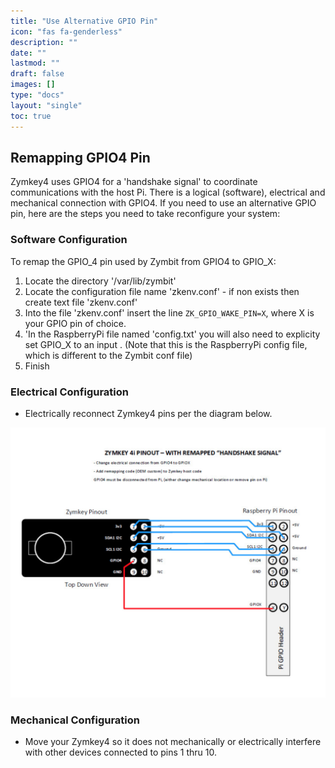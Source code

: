 ```yaml
---
title: "Use Alternative GPIO Pin"
icon: "fas fa-genderless"
description: ""
date: ""
lastmod: ""
draft: false
images: []
type: "docs"
layout: "single"
toc: true
---
```


## Remapping GPIO4 Pin

Zymkey4 uses GPIO4 for a 'handshake signal' to coordinate communications with the host Pi.
There is a logical (software), electrical and mechanical connection with GPIO4. If you need to use an alternative GPIO pin, here are the steps you need to take reconfigure your system:


### Software Configuration

To remap the GPIO_4 pin used by Zymbit from GPIO4 to GPIO_X:
1.	Locate the directory  '/var/lib/zymbit'
2.	Locate the configuration file name 'zkenv.conf' - if non exists then create text file 'zkenv.conf'
3.	Into the file 'zkenv.conf'  insert the line `ZK_GPIO_WAKE_PIN=X`,  where X is your GPIO pin of choice.
4.	'In the RaspberryPi file named  'config.txt' you will also need to explicity set GPIO_X  to an input .  (Note that this is the RaspberryPi config file, which is different to the Zymbit conf file)
5.	Finish

### Electrical Configuration
* Electrically reconnect Zymkey4 pins per the diagram below.

![Zymkey4 Alternative GPIO Pin](alt-gpio.png)


### Mechanical Configuration

* Move your Zymkey4 so it does not mechanically or electrically interfere with other devices connected to pins 1 thru 10.
